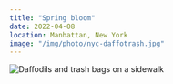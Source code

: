 ```yaml
---
title: "Spring bloom"
date: 2022-04-08
location: Manhattan, New York
image: "/img/photo/nyc-daffotrash.jpg"
---
```


![Daffodils and trash bags on a sidewalk](/img/photo/nyc-daffotrash.jpg)
